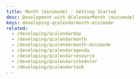 ```yaml
---
title: Month (minimode) - Getting Started
desc: Development with QCalendarMonth (minimode)
keys: developing-qcalendarmonth-minimode
related:
  - /developing/qcalendarday
  - /developing/qcalendarmonth
  - /developing/qcalendarmonth-minimode
  - /developing/qcalendaragenda
  - /developing/qcalendarresource
  - /developing/qcalendarscheduler
  - /developing/qcalendartask
---
```


